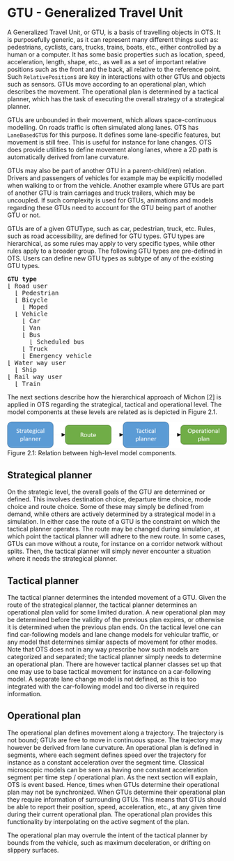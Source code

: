 #  GTU - Generalized Travel Unit

A Generalized Travel Unit, or GTU, is a basis of travelling objects in OTS. It is purposefully generic, as it can represent many different things such as: pedestrians, cyclists, cars, trucks, trains, boats, etc., either controlled by a human or a computer. It has some basic properties such as location, speed, acceleration, length, shape, etc., as well as a set of important relative positions such as the front and the back, all relative to the reference point. Such `RelativePosition`s are key in interactions with other GTUs and objects such as sensors. GTUs move according to an operational plan, which describes the movement. The operational plan is determined by a tactical planner, which has the task of executing the overall strategy of a strategical planner.

GTUs are unbounded in their movement, which allows space-continuous modelling. On roads traffic is often simulated along lanes. OTS has `LaneBasedGTU`s for this purpose. It defines some lane-specific features, but movement is still free. This is useful for instance for lane changes. OTS does provide utilities to define movement along lanes, where a 2D path is automatically derived from lane curvature.

GTUs may also be part of another GTU in a parent-child(ren) relation. Drivers and passengers of vehicles for example may be explicitly modelled when walking to or from the vehicle. Another example where GTUs are part of another GTU is train carriages and truck trailers, which may be uncoupled. If such complexity is used for GTUs, animations and models regarding these GTUs need to account for the GTU being part of another GTU or not.

GTUs are of a given GTUType, such as car, pedestrian, truck, etc. Rules, such as road accessibility, are defined for GTU types. GTU types are hierarchical, as some rules may apply to very specific types, while other rules apply to a broader group. The following GTU types are pre-defined in OTS. Users can define new GTU types as subtype of any of the existing GTU types.

<pre>
<b>GTU type</b>
&lfloor; Road user
  &lfloor; Pedestrian
  &lfloor; Bicycle
    &lfloor; Moped
  &lfloor; Vehicle
    &lfloor; Car
    &lfloor; Van
    &lfloor; Bus
      &lfloor; Scheduled bus
    &lfloor; Truck
    &lfloor; Emergency vehicle
&lfloor; Water way user
  &lfloor; Ship
&lfloor; Rail way user
  &lfloor; Train
</pre>

The next sections describe how the hierarchical approach of Michon [2] is applied in OTS regarding the strategical, tactical and operational level. The model components at these levels are related as is depicted in Figure 2.1.

![](../images/OTS_Figure_2.1.png)
Figure 2.1: Relation between high-level model components.


## Strategical planner

On the strategic level, the overall goals of the GTU are determined or defined. This involves destination choice, departure time choice, mode choice and route choice. Some of these may simply be defined from demand, while others are actively determined by a strategical model in a simulation. In either case the route of a GTU is the constraint on which the tactical planner operates. The route may be changed during simulation, at which point the tactical planner will adhere to the new route. In some cases, GTUs can move without a route, for instance on a corridor network without splits. Then, the tactical planner will simply never encounter a situation where it needs the strategical planner.


## Tactical planner

The tactical planner determines the intended movement of a GTU. Given the route of the strategical planner, the tactical planner determines an operational plan valid for some limited duration. A new operational plan may be determined before the validity of the previous plan expires, or otherwise it is determined when the previous plan ends. On the tactical level one can find car-following models and lane change models for vehicular traffic, or any model that determines similar aspects of movement for other modes. Note that OTS does not in any way prescribe how such models are categorized and separated; the tactical planner simply needs to determine an operational plan. There are however tactical planner classes set up that one may use to base tactical movement for instance on a car-following model. A separate lane change model is not defined, as this is too integrated with the car-following model and too diverse in required information.


## Operational plan

The operational plan defines movement along a trajectory. The trajectory is not bound; GTUs are free to move in continuous space. The trajectory may however be derived from lane curvature. An operational plan is defined in segments, where each segment defines speed over the trajectory for instance as a constant acceleration over the segment time. Classical microscopic models can be seen as having one constant acceleration segment per time step / operational plan. As the next section will explain, OTS is event based. Hence, times when GTUs determine their operational plan may not be synchronized. When GTUs determine their operational plan they require information of surrounding GTUs. This means that GTUs should be able to report their position, speed, acceleration, etc., at any given time during their current operational plan. The operational plan provides this functionality by interpolating on the active segment of the plan.

The operational plan may overrule the intent of the tactical planner by bounds from the vehicle, such as maximum deceleration, or drifting on slippery surfaces.
